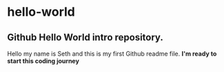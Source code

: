 # hello-world
## Github Hello World intro repository.
Hello my name is Seth and this is my first Github readme file. **I'm ready to start this coding journey**
